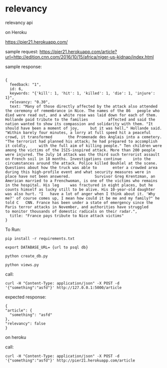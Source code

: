# relevancy
relevancy api

on Heroku

https://pier21.herokuapp.com/

sample request:
https://pier21.herokuapp.com/article?url=http://edition.cnn.com/2016/10/15/africa/niger-us-kidnap/index.html

sample response:
```

{
  feedback: "1",
  id: 6,
  keywords: "{'kill': 1, 'hit': 1, 'killed': 1, 'die': 1, 'injure': 1}",
  relevancy: "0.30",
  text: "Many of those directly affected by the attack also attended the ceremony of remembrance in Nice. The names of the 86   people who died were read out, and a white rose was laid down for each of them. Hollande paid tribute to the families         affected and said the nation wanted to show its compassion and solidarity with them. "It should have been a moment of joy,     but it was hell," Hollande said. "Within barely four minutes, a lorry at full speed hit a peaceful crowd, it transformed       the Promenade des Anglais into a cemetery. "The terrorist had planned his attack; he had prepared to accomplish it coldly,     with the full aim of killing people." Ten children were among the victims of the ISIS-inspired attack. More than 200 people   were injured. The July 14 attack was the third such terrorist assault on French soil in 18 months. Investigations continue     into the circumstances around the attack. Police killed Bouhlel at the scene. Questions about how the truck was able to       enter a crowded area during this high-profile event and what security measures were in place have not been answered.           Survivor Greg Krentzman, an American married to a Frenchwoman, is one of the victims who remains in the hospital. His leg     was fractured in eight places, but he counts himself as lucky still to be alive. His 10-year-old daughter was also hurt. "I   have a lot of anger when I think about it. 'Why me?' of course comes up, I mean how could it be me and my family?" he told C   CNN. France has been under a state of emergency since the Paris terror attacks in November, and authorities have struggled     to monitor thousands of domestic radicals on their radar.",
  title: "France pays tribute to Nice attack victims"
}
```

To Run:


`pip install -r requirements.txt`

`export DATABASE_URL= {url to psql db}`

`python create_db.py`

`python views.py`

call:

`curl -H "Content-Type: application/json" -X POST -d '{"something":"asfd"}' http://127.0.0.1:5000/article`


expected response:

  ```
  {
  "article": {
    "something": "asfd"
  },
  "relevancy": false
}

```

on heroku

call:

`curl -H "Content-Type: application/json" -X POST -d '{"something":"asfd"}' http://pier21.herokuapp.com/article`
